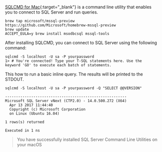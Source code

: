 [SQLCMD for Mac](https://blogs.technet.microsoft.com/dataplatforminsider/2017/04/03/sql-server-command-line-tools-for-mac-preview-now-available/){:target="_blank"} is a command line utility that enables you to connect to SQL Server and run queries.

```terminal
brew tap microsoft/mssql-preview https://github.com/Microsoft/homebrew-mssql-preview
brew update
ACCEPT_EULA=y brew install msodbcsql mssql-tools
```

After installing SQLCMD, you can connect to SQL Server using the following command:

```terminal
sqlcmd -S localhost -U sa -P yourpassword
1> # You're connected! Type your T-SQL statements here. Use the keyword 'GO' to execute each batch of statements.
```

This how to run a basic inline query. The results will be printed to the STDOUT.

```terminal
sqlcmd -S localhost -U sa -P yourpassword -Q "SELECT @@VERSION"
```


```results
--------------------------------------------------------
Microsoft SQL Server vNext (CTP2.0) - 14.0.500.272 (X64) 
  Apr 13 2017 11:44:40 
  Copyright (c) Microsoft Corporation
  on Linux (Ubuntu 16.04)

1 rows(s) returned

Executed in 1 ns
```

> You have successfully installed SQL Server Command Line Utilities on your macOS
